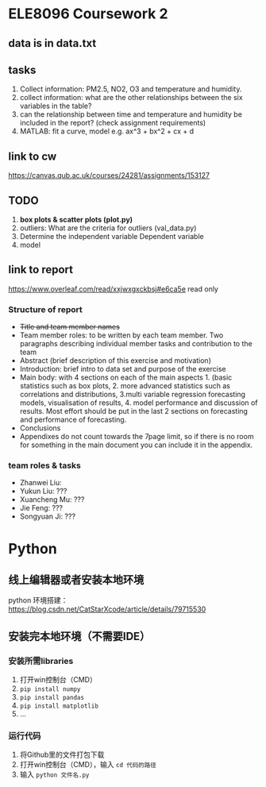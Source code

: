 # ELE8096 Coursework 2
## data is in data.txt
## tasks
1. Collect information: PM2.5, NO2, O3 and temperature and humidity.
2. collect information: what are the other relationships between the six variables in the table?
3. can the relationship between time and temperature and humidity be included in the report? (check assignment requirements)
4. MATLAB: fit a curve, model e.g. ax^3 + bx^2 + cx + d
## link to cw
https://canvas.qub.ac.uk/courses/24281/assignments/153127

## TODO
1. **box plots & scatter plots (plot.py)**
2. outliers: What are the criteria for outliers (val_data.py)
3. Determine the independent variable Dependent variable
4. model

## link to report
https://www.overleaf.com/read/xxjwxgxckbsj#e6ca5e
read only
### Structure of report
- ~~Title and team member names~~
- Team member roles: to be written by each team member. Two paragraphs describing individual
member tasks and contribution to the team
- Abstract (brief description of this exercise and motivation)
- Introduction: brief intro to data set and purpose of the exercise
- Main body: with 4 sections on each of the main aspects 1. (basic statistics such as box plots, 2. more
advanced statistics such as correlations and distributions, 3.multi variable regression forecasting
models, visualisation of results, 4. model performance and discussion of results. Most effort should
be put in the last 2 sections on forecasting and performance of forecasting.
- Conclusions
- Appendixes do not count towards the 7page limit, so if there is no room for something in the main
document you can include it in the appendix.

### team roles & tasks
- Zhanwei Liu:
- Yukun Liu: ???
- Xuancheng Mu: ???
- Jie Feng: ???
- Songyuan Ji: ???

# Python
## 线上编辑器或者安装本地环境
python 环境搭建：  https://blog.csdn.net/CatStarXcode/article/details/79715530
## 安装完本地环境（不需要IDE）
### 安装所需libraries
1. 打开win控制台（CMD）
2. `pip install numpy`
3. `pip install pandas`
4. `pip install matplotlib`
5. ...

### 运行代码
1. 将Github里的文件打包下载
2. 打开win控制台（CMD），输入 `cd 代码的路径` 
3. 输入 `python 文件名.py`
